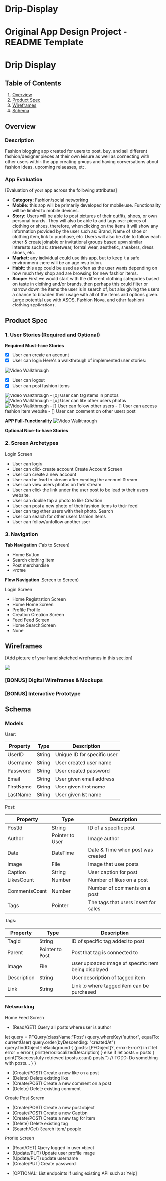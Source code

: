 # Drip-Display
Original App Design Project - README Template
===

# Drip Display

## Table of Contents
1. [Overview](#Overview)
1. [Product Spec](#Product-Spec)
1. [Wireframes](#Wireframes)
2. [Schema](#Schema)

## Overview
### Description
Fashion blogging app created for users to post, buy, and sell different fashion/designer pieces at their own leisure as well as connecting with other users within the app creating groups and having conversations about fashion ideas, upcoming relaeases, etc.

### App Evaluation
[Evaluation of your app across the following attributes]
- **Category:** Fashion/social networking 
- **Mobile:** this app will be primarily developed for mobile use. Functionality will be limited to mobile devices.
- **Story:**  Users will be able to post pictures of their outfits, shoes, or own personal brands. They will also be able to add tags over pieces of clothing or shoes, therefore, when clicking on the items it will show any information provided by the user such as: Brand, Name of shoe or clothing item, link to purchase, etc. Users will also be able to follow each other & create joinable or invitational groups based upon similar interests such as: streetwear, formal wear, aesthetic, sneakers, dress shoes, etc.
- **Market:** any individual could use this app, but to keep it a safe environment there will be an age restriction.
- **Habit:** this app could be used as often as the user wants depending on how much they shop and are browsing for new fashion items. 
- **Scope:** First we would start with the different clothing categories based on taste in clothing and/or brands, then perhaps this could filter or narrow down the items the user is in search of, but also giving the users a chance to broaden their usage with all of the items and options given. Large potential use with ASOS, Fashion Nova, and other fashion/ clothing applications.

## Product Spec

### 1. User Stories (Required and Optional)

**Required Must-have Stories**

- [x] User can create an account
- [x] User can login
Here's a walkthrough of implemented user stories:

<img src= 'https://github.com/Breanna002/Drip-Display/blob/main/Seminar1stGif.gif' title='Video Walkthrough' width='' alt='Video Walkthrough' />

- [x] User can logout
- [x] User can post fashion items
<img src= 'https://github.com/Breanna002/Drip-Display/blob/main/Seminar2ndGif.gif' title='Video Walkthrough' width='' alt='Video Walkthrough' />
- [x] User can tag items in photos
<img src = 'https://github.com/Breanna002/Drip-Display/blob/main/Seminar3rdGif.gif' title= 'Video Walkthrough' width= '' alt= 'Video Walkthrough' />
- [x] User can like other users photos
<img src = 'https://github.com/Breanna002/Drip-Display/blob/main/Seminar4thGif.gif' title= 'Video Walkthrough' width= '' alt= 'Video Walkthrough' />
- [] User can follow other users 
- [] User can access fashion item website
- [] User can comment on other users post

**APP Full-Functionality**
<img src = 'https://github.com/Breanna002/Drip-Display/blob/main/Seminar5thGif.gif' title= 'Video Walkthrough' width= '' alt= 'Video Walkthrough' />

**Optional Nice-to-have Stories**

### 2. Screen Archetypes

Login Screen
* User can login
* User can click create account
Create Account Screen
* User can create a new account
* User can be lead to stream after creating the account
Stream
* User can view users photos on their stream
* User can click the link under the user post to be lead to their users website. 
* User can double tap a photo to like
Creation
* User can post a new photo of their fashion items to their feed
* User can tag other users with their photo. 
Search
* User can search for other users fashion items 
* User can follow/unfollow another user

### 3. Navigation

**Tab Navigation** (Tab to Screen)

* Home Button
* Search clothing Item
* Post merchandise 
* Profile

**Flow Navigation** (Screen to Screen)

Login Screen
* Home
Registration Screen
* Home
Home Screen 
* Profile
Profile 
* Creation
Creation Screen
* Feed
Feed Screen 
* Home
Search Screen
* None
## Wireframes
[Add picture of your hand sketched wireframes in this section]

![](https://i.imgur.com/BRr680o.jpg)



### [BONUS] Digital Wireframes & Mockups

### [BONUS] Interactive Prototype

## Schema 
### Models
User:

| Property        | Type                   | Description                 |
| --------------- | ---------------------- | --------------------------- |
| UserID          | String                 | Unique ID for specific user |
| Username  | String | User created user name                            |
| Password        | String                 | User created password       |
| Email           | String                 | User given email address    |
| FirstName       | String                 | User given first name       |
| LastName        | String                 | User given lst name         |


Post:

| Property      | Type    | Description                          |
| ------------- | ------- | ------------------------------------ |
| PostId | String |ID of a specific post   |
| Author |Pointer to User | Image author |
| Date   |DateTime | Date & Time when post was created           |
| Image  | File    | Image that user posts                |
| Caption| String  | User caption for post                |
| LikesCount    | Number  | Number of likes on a post            |
| CommentsCount | Number  | Number of comments on a post         |
| Tags | Pointer | The tags that users insert for sales |

Tags:


|Property    | Type        | Description                                             |
| ----------- | --------------- | ---------------------------------------------------- |
| TagId       | String          | ID of specific tag added to post                     |
| Parent      | Pointer to Post | Post that tag is connected to                        |
| Image       | File            | User uploaded image of specific item being displayed |
| Description | String          | User description of tagged item                      |
| Link        | String          | Link to where tagged item can be purchased           |


### Networking
Home Feed Screen
* (Read/GET) Query all posts where user is author

let query = PFQuery(className:"Post")
query.whereKey("author", equalTo: currentUser)
query.order(byDescending: "createdAt")
query.findObjectsInBackground { (posts: [PFObject]?, error: Error?) in
   if let error = error { 
      print(error.localizedDescription)
   } else if let posts = posts {
      print("Successfully retrieved \(posts.count) posts.")
  // TODO: Do something with posts...
   }
}

* (Create/POST) Create a new like on a post
* (Delete) Delete existing like
* (Create/POST) Create a new comment on a post
* (Delete) Delete existing comment

Create Post Screen
* (Create/POST) Create a new post object
* (Create/POST) Create a new Caption
* (Create/POST) Create a new tag for item
* (Delete) Delete existing tag 
* (Search/Get) Search item/ people

Profile Screen
* (Read/GET) Query logged in user object
* (Update/PUT) Update user profile image
* (Update/PUT) update username
* (Create/PUT) Create password
- [OPTIONAL: List endpoints if using existing API such as Yelp]
